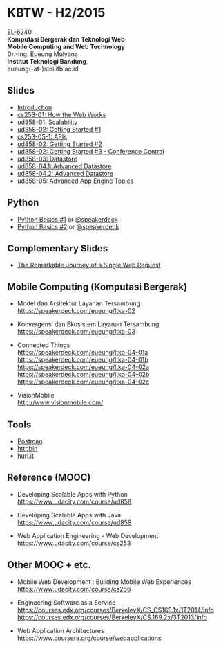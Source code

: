 KBTW - H2/2015
==============

EL-6240  
**Komputasi Bergerak dan Teknologi Web**  
**Mobile Computing and Web Technology**  
Dr.-Ing. Eueung Mulyana  
**Institut Teknologi Bandung**  
eueung(-at-)stei.itb.ac.id

Slides
--------------
- [Introduction](https://speakerdeck.com/eueung/kbtw-number-1)
- [cs253-01: How the Web Works](https://speakerdeck.com/eueung/kbtw-02)
- [ud858-01: Scalability](https://speakerdeck.com/eueung/kbtw-03)
- [ud858-02: Getting Started #1](https://speakerdeck.com/eueung/kbtw-04)
- [cs253-05-1: APIs](https://speakerdeck.com/eueung/kbtw-05-1)
- [ud858-02: Getting Started #2](https://speakerdeck.com/eueung/kbtw-05-2)
- [ud858-02: Getting Started #3 - Conference Central](https://speakerdeck.com/eueung/kbtw-06)
- [ud858-03: Datastore](https://speakerdeck.com/eueung/kbtw-07)
- [ud858-04.1: Advanced Datastore](https://speakerdeck.com/eueung/kbtw-08-dot-1)
- [ud858-04.2: Advanced Datastore](https://speakerdeck.com/eueung/kbtw-08-dot-2)
- [ud858-05: Advanced App Engine Topics](https://speakerdeck.com/eueung/kbtw-09)

Python
--------------
- [Python Basics #1](http://eueung.github.io/EL6240/py) or [@speakerdeck](https://speakerdeck.com/eueung/python-intro)
- [Python Basics #2](http://eueung.github.io/EL5244/py-tut/) or [@speakerdeck](https://speakerdeck.com/eueung/py-tut)

Complementary Slides
--------------
- [The Remarkable Journey of a Single Web Request](https://speakerdeck.com/martinisoft/the-remarkable-journey-of-a-single-web-request)

Mobile Computing (Komputasi Bergerak)
--------------
- Model dan Arsitektur Layanan Tersambung   
  https://speakerdeck.com/eueung/ltka-02   

- Konvergensi dan Ekosistem Layanan Tersambung  
  https://speakerdeck.com/eueung/ltka-03

- Connected Things  
  https://speakerdeck.com/eueung/ltka-04-01a  
  https://speakerdeck.com/eueung/ltka-04-01b  
  https://speakerdeck.com/eueung/ltka-04-02a  
  https://speakerdeck.com/eueung/ltka-04-02b  
  https://speakerdeck.com/eueung/ltka-04-02c  

- VisionMobile  
  http://www.visionmobile.com/

Tools 
--------------
- [Postman](https://www.getpostman.com/)
- [httpbin](http://httpbin.org/)
- [hurl.it](https://www.hurl.it/)

Reference (MOOC)
--------------
- Developing Scalable Apps with Python    
  https://www.udacity.com/course/ud858  

- Developing Scalable Apps with Java    
  https://www.udacity.com/course/ud859  

- Web Application Engineering - Web Development   
  https://www.udacity.com/course/cs253

Other MOOC + etc.
--------------
- Mobile Web Development : Building Mobile Web Experiences  
  https://www.udacity.com/course/cs256

- Engineering Software as a Service  
  https://courses.edx.org/courses/BerkeleyX/CS_CS169.1x/1T2014/info  
  https://courses.edx.org/courses/BerkeleyX/CS.169.2x/3T2013/info

- Web Application Architectures  
  https://www.coursera.org/course/webapplications

